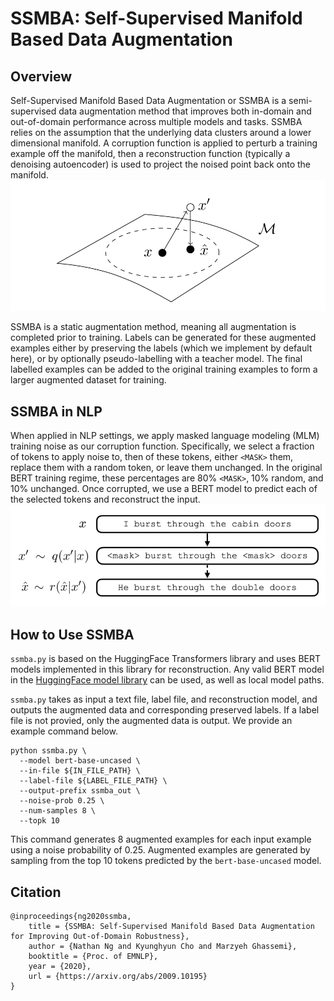 # SSMBA: **S**elf-**S**upervised **M**anifold **B**ased Data **A**ugmentation

## Overview

Self-Supervised Manifold Based Data Augmentation or SSMBA is a semi-supervised data augmentation method that improves both in-domain and out-of-domain performance across multiple models and tasks. SSMBA relies on the assumption that the underlying data clusters around a lower dimensional manifold. A corruption function is applied to perturb a training example off the manifold, then a reconstruction function (typically a denoising autoencoder) is used to project the noised point back onto the
manifold. ![SSMBA perturbs and reconstructs examples to move along a manifold](img/ssmba.png)

SSMBA is a static augmentation method, meaning all augmentation is completed prior to training. Labels can be generated for these augmented examples either by preserving the labels (which we implement by default here), or by optionally pseudo-labelling with a teacher model. The final labelled examples can be added to the original training examples to form a larger augmented dataset for training.

## SSMBA in NLP

When applied in NLP settings, we apply masked language modeling (MLM) training noise as our corruption function. Specifically, we select a fraction of tokens to apply noise to, then of these tokens, either `<MASK>` them, replace them with a random token, or leave them unchanged. In the original BERT training regime, these percentages are 80% `<MASK>`, 10% random, and 10% unchanged. Once corrupted, we use a BERT model to predict each of the selected tokens and reconstruct the input. 
![Using SSMBA in NLP](img/nlp_example.png)

## How to Use SSMBA

`ssmba.py` is based on the HuggingFace Transformers library and uses BERT models implemented in this library for reconstruction. Any valid BERT model in the [HuggingFace model library](https://huggingface.co/models) can be used, as well as local model paths.

`ssmba.py` takes as input a text file, label file, and reconstruction model, and outputs the augmented data and corresponding preserved labels. If a label file is not provied, only the augmented data is output. We provide an example command below.

```
python ssmba.py \
  --model bert-base-uncased \
  --in-file ${IN_FILE_PATH} \
  --label-file ${LABEL_FILE_PATH} \
  --output-prefix ssmba_out \
  --noise-prob 0.25 \ 
  --num-samples 8 \
  --topk 10
```

This command generates 8 augmented examples for each input example using a noise probability of 0.25. Augmented examples are generated by sampling from the top 10 tokens predicted by the `bert-base-uncased` model.

## Citation

```
@inproceedings{ng2020ssmba,
    title = {SSMBA: Self-Supervised Manifold Based Data Augmentation for Improving Out-of-Domain Robustness},
    author = {Nathan Ng and Kyunghyun Cho and Marzyeh Ghassemi},
    booktitle = {Proc. of EMNLP},
    year = {2020},
    url = {https://arxiv.org/abs/2009.10195}
}
```
